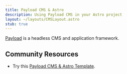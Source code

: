 ```yaml
---
title: Payload CMS & Astro
description: Using Payload CMS in your Astro project
layout: ~/layouts/CMSLayout.astro
stub: true
---
```


[Payload](https://payloadcms.com/) is a headless CMS and application framework.

## Community Resources 

- Try this [Payload CMS & Astro Template](https://github.com/Lambdo-Labs/payloadcms-astro-template).

